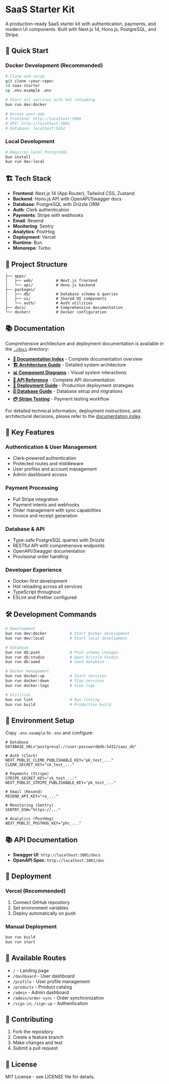 # SaaS Starter Kit

A production-ready SaaS starter kit with authentication, payments, and modern UI components. Built with Next.js 14, Hono.js, PostgreSQL, and Stripe.

## 🚀 Quick Start

### Docker Development (Recommended)

```bash
# Clone and setup
git clone <your-repo>
cd saas-starter
cp .env.example .env

# Start all services with hot reloading
bun run dev:docker

# Access your app
# Frontend: http://localhost:3000
# API: http://localhost:3001
# Database: localhost:5432
```

### Local Development

```bash
# Requires local PostgreSQL
bun install
bun run dev:local
```

## 🏗️ Tech Stack

- **Frontend**: Next.js 14 (App Router), Tailwind CSS, Zustand
- **Backend**: Hono.js API with OpenAPI/Swagger docs
- **Database**: PostgreSQL with Drizzle ORM
- **Auth**: Clerk authentication
- **Payments**: Stripe with webhooks
- **Email**: Resend
- **Monitoring**: Sentry
- **Analytics**: PostHog
- **Deployment**: Vercel
- **Runtime**: Bun
- **Monorepo**: Turbo

## 📁 Project Structure

```text
├── apps/
│   ├── web/          # Next.js frontend
│   └── api/          # Hono.js backend
├── packages/
│   ├── db/           # Database schema & queries
│   ├── ui/           # Shared UI components
│   └── auth/         # Auth utilities
├── docs/             # Comprehensive documentation
└── docker/           # Docker configuration
```

## 📚 Documentation

Comprehensive architecture and deployment documentation is available in the [`./docs`](./docs/) directory:

- **[📖 Documentation Index](./docs/README.md)** - Complete documentation overview
- **[🏗️ Architecture Guide](./docs/architecture.md)** - Detailed system architecture
- **[📊 Component Diagrams](./docs/component-diagrams.md)** - Visual system interactions
- **[🔌 API Reference](./docs/api-reference.md)** - Complete API documentation
- **[🚀 Deployment Guide](./docs/deployment-guide.md)** - Production deployment strategies
- **[🗄️ Database Guide](./docs/database-deployment.md)** - Database setup and migrations
- **[💳 Stripe Testing](./docs/how_to_test_stripe.md)** - Payment testing workflow

For detailed technical information, deployment instructions, and architectural decisions, please refer to the [documentation index](./docs/README.md).

## 🔧 Key Features

### Authentication & User Management

- Clerk-powered authentication
- Protected routes and middleware
- User profiles and account management
- Admin dashboard access

### Payment Processing

- Full Stripe integration
- Payment intents and webhooks
- Order management with sync capabilities
- Invoice and receipt generation

### Database & API

- Type-safe PostgreSQL queries with Drizzle
- RESTful API with comprehensive endpoints
- OpenAPI/Swagger documentation
- Provisional order handling

### Developer Experience

- Docker-first development
- Hot reloading across all services
- TypeScript throughout
- ESLint and Prettier configured

## 🛠️ Development Commands

```bash
# Development
bun run dev:docker          # Start Docker development
bun run dev:local           # Start local development

# Database
bun run db:push             # Push schema changes
bun run db:studio           # Open Drizzle Studio
bun run db:seed             # Seed database

# Docker management
bun run docker:up           # Start services
bun run docker:down         # Stop services
bun run docker:logs         # View logs

# Utilities
bun run lint                # Run linting
bun run build               # Production build
```

## 🔐 Environment Setup

Copy `.env.example` to `.env` and configure:

```env
# Database
DATABASE_URL="postgresql://user:password@db:5432/saas_db"

# Auth (Clerk)
NEXT_PUBLIC_CLERK_PUBLISHABLE_KEY="pk_test_..."
CLERK_SECRET_KEY="sk_test_..."

# Payments (Stripe)
STRIPE_SECRET_KEY="sk_test_..."
NEXT_PUBLIC_STRIPE_PUBLISHABLE_KEY="pk_test_..."

# Email (Resend)
RESEND_API_KEY="re_..."

# Monitoring (Sentry)
SENTRY_DSN="https://..."

# Analytics (PostHog)
NEXT_PUBLIC_POSTHOG_KEY="phc_..."
```

## 📚 API Documentation

- **Swagger UI**: `http://localhost:3001/docs`
- **OpenAPI Spec**: `http://localhost:3001/doc`

## 🚀 Deployment

### Vercel (Recommended)

1. Connect GitHub repository
2. Set environment variables
3. Deploy automatically on push

### Manual Deployment

```bash
bun run build
bun run start
```

## 📖 Available Routes

- `/` - Landing page
- `/dashboard` - User dashboard
- `/profile` - User profile management
- `/products` - Product catalog
- `/admin` - Admin dashboard
- `/admin/order-sync` - Order synchronization
- `/sign-in`, `/sign-up` - Authentication

## 🤝 Contributing

1. Fork the repository
2. Create a feature branch
3. Make changes and test
4. Submit a pull request

## 📄 License

MIT License - see LICENSE file for details.
